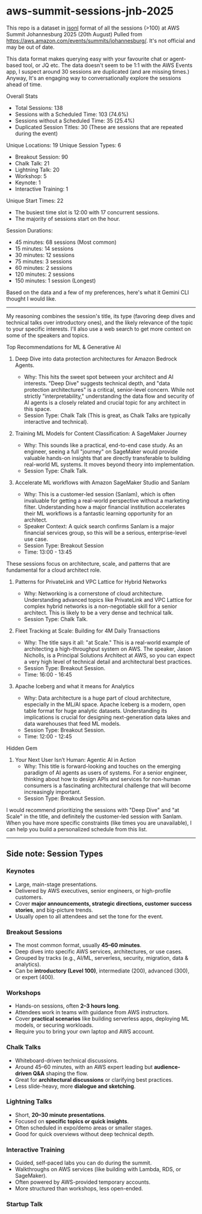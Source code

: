 # aws-summit-sessions-jnb-2025
This repo is a dataset in [jsonl](http://jsonlines.org/) format of all the sessions (>100) at AWS Summit Johannesburg 2025 (20th August)
Pulled from https://aws.amazon.com/events/summits/johannesburg/. It's not official and may be out of date.

This data format makes querying easy with your favourite chat or agent-based tool, or JQ etc. The data doesn't seem to be 1:1 with the AWS Events app, I suspect around 30 sessions are duplicated (and are missing times.) Anyway, It's an engaging way to conversationally explore the sessions ahead of time.

Overall Stats
* Total Sessions: 138
* Sessions with a Scheduled Time: 103 (74.6%)
* Sessions without a Scheduled Time: 35 (25.4%)
* Duplicated Session Titles: 30 (These are sessions that are repeated during the event)

Unique Locations: 19
Unique Session Types: 6
* Breakout Session: 90
* Chalk Talk: 21
* Lightning Talk: 20
* Workshop: 5
* Keynote: 1
* Interactive Training: 1

Unique Start Times: 22
* The busiest time slot is 12:00 with 17 concurrent sessions.
* The majority of sessions start on the hour.

Session Durations:
* 45 minutes: 68 sessions (Most common)
* 15 minutes: 14 sessions
* 30 minutes: 12 sessions
* 75 minutes: 3 sessions
* 60 minutes: 2 sessions
* 120 minutes: 2 sessions
* 150 minutes: 1 session (Longest)

Based on the data and a few of my preferences, here's what it Gemini CLI thought I would like.

----
My reasoning combines the session's title, its type (favoring deep dives and technical talks over introductory ones), and the likely relevance of the topic to your specific interests. I'll also use a web search to get more context on some of the speakers and topics.

Top Recommendations for ML & Generative AI

1. Deep Dive into data protection architectures for Amazon Bedrock Agents.
    * Why: This hits the sweet spot between your architect and AI interests. "Deep Dive" suggests technical depth, and "data protection architectures" is a critical, senior-level concern. While not strictly "interpretability," understanding the data flow and security of AI agents is a closely related and crucial topic for any architect in this space.
    * Session Type: Chalk Talk (This is great, as Chalk Talks are typically interactive and technical).

2. Training ML Models for Content Classification: A SageMaker Journey
    * Why: This sounds like a practical, end-to-end case study. As an engineer, seeing a full "journey" on SageMaker would provide valuable hands-on insights that are directly transferable to building real-world ML systems. It moves beyond theory into implementation.
    * Session Type: Chalk Talk.

3. Accelerate ML workflows with Amazon SageMaker Studio and Sanlam
    * Why: This is a customer-led session (Sanlam), which is often invaluable for getting a real-world perspective without a marketing filter. Understanding how a major financial institution accelerates their ML workflows is a fantastic learning opportunity for an architect.
    * Speaker Context: A quick search confirms Sanlam is a major financial services group, so this will be a serious, enterprise-level use case.
    * Session Type: Breakout Session
    * Time: 13:00 - 13:45

These sessions focus on architecture, scale, and patterns that are fundamental for a cloud architect role.

1. Patterns for PrivateLink and VPC Lattice for Hybrid Networks
    * Why: Networking is a cornerstone of cloud architecture. Understanding advanced topics like PrivateLink and VPC Lattice for complex hybrid networks is a non-negotiable skill for a senior architect. This is likely to be a very dense and technical talk.
    * Session Type: Chalk Talk.

2. Fleet Tracking at Scale: Building for 4M Daily Transactions
    * Why: The title says it all: "at Scale." This is a real-world example of architecting a high-throughput system on AWS. The speaker, Jason Nicholls, is a Principal Solutions Architect at AWS, so you can expect a very high level of technical detail and architectural best practices.
    * Session Type: Breakout Session.
    * Time: 16:00 - 16:45

3. Apache Iceberg and what it means for Analytics
    * Why: Data architecture is a huge part of cloud architecture, especially in the ML/AI space. Apache Iceberg is a modern, open table format for huge analytic datasets. Understanding its implications is crucial for designing next-generation data lakes and data warehouses that feed ML models.
    * Session Type: Breakout Session.
    * Time: 12:00 - 12:45

Hidden Gem

1. Your Next User Isn’t Human: Agentic AI in Action
    * Why: This title is forward-looking and touches on the emerging paradigm of AI agents as users of systems. For a senior engineer, thinking about how to design APIs and services for non-human consumers is a fascinating architectural challenge that will become increasingly important.
    * Session Type: Breakout Session.

I would recommend prioritizing the sessions with "Deep Dive" and "at Scale" in the title, and definitely the customer-led session with Sanlam. When you have more specific constraints (like times you are unavailable), I can help you build a personalized schedule from this list.

----

## Side note: Session Types

### Keynotes

* Large, main-stage presentations.
* Delivered by AWS executives, senior engineers, or high-profile customers.
* Cover **major announcements, strategic directions, customer success stories**, and big-picture trends.
* Usually open to all attendees and set the tone for the event.

### Breakout Sessions

* The most common format, usually **45–60 minutes**.
* Deep dives into specific AWS services, architectures, or use cases.
* Grouped by tracks (e.g., AI/ML, serverless, security, migration, data & analytics).
* Can be **introductory (Level 100)**, intermediate (200), advanced (300), or expert (400).

### Workshops

* Hands-on sessions, often **2–3 hours long**.
* Attendees work in teams with guidance from AWS instructors.
* Cover **practical scenarios** like building serverless apps, deploying ML models, or securing workloads.
* Require you to bring your own laptop and AWS account.

### Chalk Talks

* Whiteboard-driven technical discussions.
* Around 45–60 minutes, with an AWS expert leading but **audience-driven Q\&A** shaping the flow.
* Great for **architectural discussions** or clarifying best practices.
* Less slide-heavy, more **dialogue and sketching**.

### Lightning Talks

* Short, **20–30 minute presentations**.
* Focused on **specific topics or quick insights**.
* Often scheduled in expo/demo areas or smaller stages.
* Good for quick overviews without deep technical depth.

### Interactive Training

* Guided, self-paced labs you can do during the summit.
* Walkthroughs on AWS services (like building with Lambda, RDS, or SageMaker).
* Often powered by AWS-provided temporary accounts.
* More structured than workshops, less open-ended.

### Startup Talk

